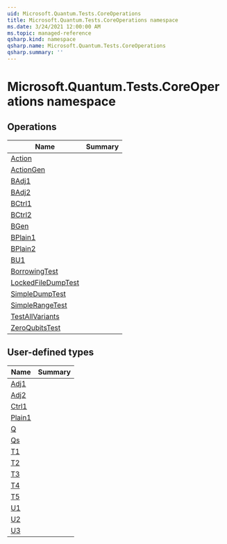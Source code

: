 ```yaml
---
uid: Microsoft.Quantum.Tests.CoreOperations
title: Microsoft.Quantum.Tests.CoreOperations namespace
ms.date: 3/24/2021 12:00:00 AM
ms.topic: managed-reference
qsharp.kind: namespace
qsharp.name: Microsoft.Quantum.Tests.CoreOperations
qsharp.summary: ''
---
```


# Microsoft.Quantum.Tests.CoreOperations namespace




<!-- summaries -->

## Operations

| Name | Summary |
|------|---------|
|[Action](xref:Microsoft.Quantum.Tests.CoreOperations.Action) |
|[ActionGen](xref:Microsoft.Quantum.Tests.CoreOperations.ActionGen) |
|[BAdj1](xref:Microsoft.Quantum.Tests.CoreOperations.BAdj1) |
|[BAdj2](xref:Microsoft.Quantum.Tests.CoreOperations.BAdj2) |
|[BCtrl1](xref:Microsoft.Quantum.Tests.CoreOperations.BCtrl1) |
|[BCtrl2](xref:Microsoft.Quantum.Tests.CoreOperations.BCtrl2) |
|[BGen](xref:Microsoft.Quantum.Tests.CoreOperations.BGen) |
|[BPlain1](xref:Microsoft.Quantum.Tests.CoreOperations.BPlain1) |
|[BPlain2](xref:Microsoft.Quantum.Tests.CoreOperations.BPlain2) |
|[BU1](xref:Microsoft.Quantum.Tests.CoreOperations.BU1) |
|[BorrowingTest](xref:Microsoft.Quantum.Tests.CoreOperations.BorrowingTest) |
|[LockedFileDumpTest](xref:Microsoft.Quantum.Tests.CoreOperations.LockedFileDumpTest) |
|[SimpleDumpTest](xref:Microsoft.Quantum.Tests.CoreOperations.SimpleDumpTest) |
|[SimpleRangeTest](xref:Microsoft.Quantum.Tests.CoreOperations.SimpleRangeTest) |
|[TestAllVariants](xref:Microsoft.Quantum.Tests.CoreOperations.TestAllVariants) |
|[ZeroQubitsTest](xref:Microsoft.Quantum.Tests.CoreOperations.ZeroQubitsTest) |


## User-defined types

| Name | Summary |
|------|---------|
|[Adj1](xref:Microsoft.Quantum.Tests.CoreOperations.Adj1) |
|[Adj2](xref:Microsoft.Quantum.Tests.CoreOperations.Adj2) |
|[Ctrl1](xref:Microsoft.Quantum.Tests.CoreOperations.Ctrl1) |
|[Plain1](xref:Microsoft.Quantum.Tests.CoreOperations.Plain1) |
|[Q](xref:Microsoft.Quantum.Tests.CoreOperations.Q) |
|[Qs](xref:Microsoft.Quantum.Tests.CoreOperations.Qs) |
|[T1](xref:Microsoft.Quantum.Tests.CoreOperations.T1) |
|[T2](xref:Microsoft.Quantum.Tests.CoreOperations.T2) |
|[T3](xref:Microsoft.Quantum.Tests.CoreOperations.T3) |
|[T4](xref:Microsoft.Quantum.Tests.CoreOperations.T4) |
|[T5](xref:Microsoft.Quantum.Tests.CoreOperations.T5) |
|[U1](xref:Microsoft.Quantum.Tests.CoreOperations.U1) |
|[U2](xref:Microsoft.Quantum.Tests.CoreOperations.U2) |
|[U3](xref:Microsoft.Quantum.Tests.CoreOperations.U3) |
<!-- /summaries -->
